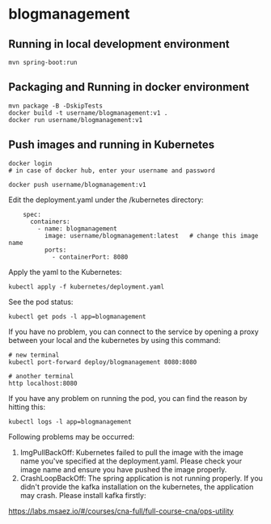 # blogmanagement

## Running in local development environment

```
mvn spring-boot:run
```

## Packaging and Running in docker environment

```
mvn package -B -DskipTests
docker build -t username/blogmanagement:v1 .
docker run username/blogmanagement:v1
```

## Push images and running in Kubernetes

```
docker login 
# in case of docker hub, enter your username and password

docker push username/blogmanagement:v1
```

Edit the deployment.yaml under the /kubernetes directory:
```
    spec:
      containers:
        - name: blogmanagement
          image: username/blogmanagement:latest   # change this image name
          ports:
            - containerPort: 8080

```

Apply the yaml to the Kubernetes:
```
kubectl apply -f kubernetes/deployment.yaml
```

See the pod status:
```
kubectl get pods -l app=blogmanagement
```

If you have no problem, you can connect to the service by opening a proxy between your local and the kubernetes by using this command:
```
# new terminal
kubectl port-forward deploy/blogmanagement 8080:8080

# another terminal
http localhost:8080
```

If you have any problem on running the pod, you can find the reason by hitting this:
```
kubectl logs -l app=blogmanagement
```

Following problems may be occurred:

1. ImgPullBackOff:  Kubernetes failed to pull the image with the image name you've specified at the deployment.yaml. Please check your image name and ensure you have pushed the image properly.
1. CrashLoopBackOff: The spring application is not running properly. If you didn't provide the kafka installation on the kubernetes, the application may crash. Please install kafka firstly:

https://labs.msaez.io/#/courses/cna-full/full-course-cna/ops-utility

